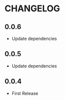 # CHANGELOG

## 0.0.6

* Update dependencies

## 0.0.5

* Update dependencies

## 0.0.4

* First Release